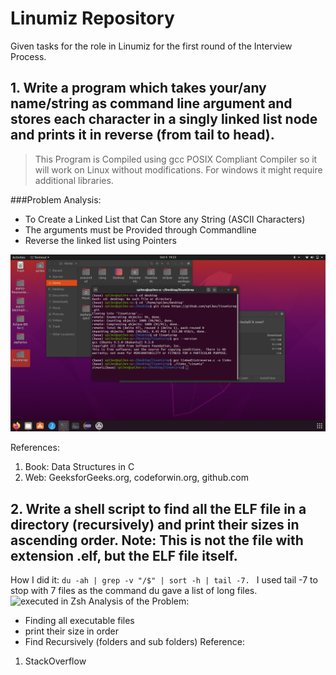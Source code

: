 # Linumiz Repository
Given tasks for the role in Linumiz for the first round of the Interview Process.
## 1. Write a program which takes your/any name/string as command line argument and stores each character in a singly linked list node and prints it in reverse (from tail to head).
> This Program is Compiled using gcc POSIX Compliant Compiler so it will work on Linux without modifications. For windows it might require additional libraries.  


###Problem Analysis:
- To Create a Linked List that Can Store any String (ASCII Characters)
- The arguments must be Provided through Commandline
- Reverse the linked list using Pointers

![Tested in gcc in Debian Ubuntu 20.04 LTS](https://github.com/spi3ex/linumizrep/blob/master/Screenshot%20from%202020-10-04%2019-23-00.png)

References: 
1. Book: Data Structures in C
2. Web: GeeksforGeeks.org, codeforwin.org, github.com

## 2. Write a shell script to find all the ELF file in a directory (recursively) and print their sizes in ascending order. Note: This is not the file with extension .elf, but the ELF file itself.
How I did it: `du -ah | grep -v "/$" | sort -h | tail -7. `
I used tail -7 to stop with 7 files as the command du gave a list of long files.
![executed in Zsh](https://github.com/spi3ex/linumizrep/blob/master/Screenshot%202020-09-07%20at%209.47.09%20PM.png)
Analysis of the Problem:
- Finding all executable files
- print their size in order
- Find Recursively (folders and sub folders)
Reference:
1. StackOverflow
